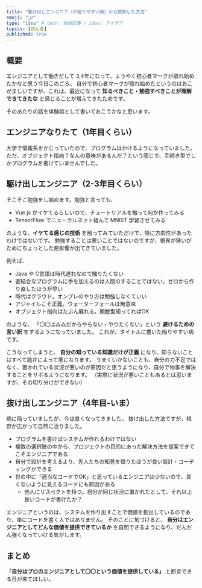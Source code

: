 ```yaml
---
title: "駆け出しエンジニア（が陥りやすい病）から脱却した方法"
emoji: "🏃‍♂️"
type: "idea" # tech: 技術記事 / idea: アイデア
topics: [初心者]
published: true
---
```


## 概要

エンジニアとして働きだして 3,4年になって、ようやく初心者マークが取れ始めたかなと思う今日このごろ。
自分で初心者マークが取れ始めたというのはおこがましいですが、これは、最近になって **知るべきこと・勉強すべきことが理解できてきたな** と感じることが増えてきたためです。

そのあたりの話を体験談として書いておこうかなと思います。

## エンジニアなりたて（1年目くらい）

大学で情報系をかじっていたので、プログラムはかけるようになっていました。
ただ、オブジェクト指向？なんの意味があるんだ？という感じで、手続き型でしかプログラムを書けていませんでした。

## 駆け出しエンジニア（2-3年目くらい）

そこそこ勉強をし始めます。勉強と言っても、

- Vue.js がイケてるらしいので、チュートリアルを触って何か作ってみる
- TensorFlow でニューラルネット組んで MNIST 学習させてみる

のような、**イケてる感じの技術** を触ってみていただけで、特に方向性があったわけではないです。
勉強することは悪いことではないのですが、視界が狭いがためにちょっとした悪影響が出てきていました。

例えば、

- Java や C言語は時代遅れなので触りたくない
- 密結合なプログラムに手を加えるのは人間のすることではない。ゼロから作り直したほうが早い
- 時代はクラウド。オンプレのやり方は勉強しなくていい
- アジャイルこそ正義。ウォーターフォールは無意味
- オブジェクト指向はたぶん廃れる。関数型知ってればOK

のような、 「〇〇は△△だからやらない・やりたくない」という **避けるための言い訳** をするようになっていました。
これが、タイトルに書いた陥りやすい病です。

こうなってしまうと、 **自分の知っている知識だけが正義** になり、知らないことはすべて詭弁によって悪になります。
うまくいかないことも、自分の力不足ではなく、置かれている状況が悪いのが原因だと思うようになり、自分で物事を解決することをサボるようになります。
（実際に状況が悪いこともあるとは思いますが、その切り分けができない）

## 抜け出しエンジニア（4年目-いま）

病に陥っていましたが、今は良くなってきました。
抜け出した方法ですが、視野が広がって自然に治りました。

- プログラムを書けばシステムが作れるわけではない
- 複数の選択肢の中から、プロジェクトの目的にあった解決方法を提案できてこそエンジニアである
- 自分で設計を考えるより、先人たちの知見を借りたほうが良い設計・コーディングができる
- 世の中に「適当なコードでOK」と思っているエンジニアは少ないので、良くないように見えるコードにも原因がある
  - 他人にリスペクトを持つ。自分が同じ状況に置かれたとして、それ以上良いコードが書けたか？

エンジニアというのは、システムを作り出すことで価値を創出しているのであり、単にコードを書く人ではありません。
そのことに気づけると、 **自分はエンジニアとしてどんな価値を提供できているか** を自問できるようになり、だんだん強くなっていける気がします。

## まとめ

**「自分はプロのエンジニアとして〇〇という価値を提供している」** と断言できる日が来てほしい。



